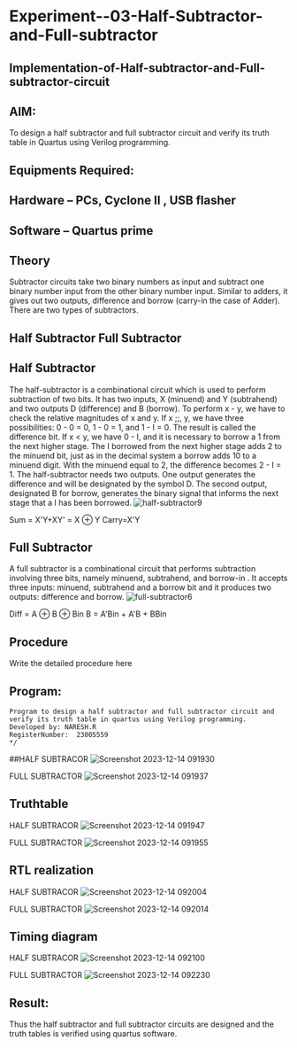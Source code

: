 # Experiment--03-Half-Subtractor-and-Full-subtractor
## Implementation-of-Half-subtractor-and-Full-subtractor-circuit
## AIM:
To design a half subtractor and full subtractor circuit and verify its truth table in Quartus using Verilog programming.

## Equipments Required:
## Hardware – PCs, Cyclone II , USB flasher
## Software – Quartus prime
## Theory
Subtractor circuits take two binary numbers as input and subtract one binary number input from the other binary number input. Similar to adders, it gives out two outputs, difference and borrow (carry-in the case of Adder). There are two types of subtractors.

## Half Subtractor Full Subtractor
## Half Subtractor
The half-subtractor is a combinational circuit which is used to perform subtraction of two bits. It has two inputs, X (minuend) and Y (subtrahend) and two outputs D (difference) and B (borrow). To perform x - y, we have to check the relative magnitudes of x and y. If x ;;, y, we have three possibilities: 0 - 0 = 0, 1 - 0 = 1, and 1 - I = 0. The result is called the difference bit. If x < y, we have 0 - I, and it is necessary to borrow a 1 from the next higher stage. The I borrowed from the next higher stage adds 2 to the minuend bit, just as in the decimal system a borrow adds 10 to a minuend digit. With the minuend equal to 2, the difference becomes 2 - I = 1. The half-subtractor needs two outputs. One output generates the difference and will be designated by the symbol D. The second output, designated B for borrow, generates the binary signal that informs the next stage that a I has been borrowed.
![half-subtractor9](https://user-images.githubusercontent.com/36288975/166112538-58c3bc7c-ee5d-4e6a-ac8d-8e8328efe27a.png)


Sum = X'Y+XY' = X ⊕ Y
Carry=X'Y

## Full Subtractor
A full subtractor is a combinational circuit that performs subtraction involving three bits, namely minuend, subtrahend, and borrow-in . It accepts three inputs: minuend, subtrahend and a borrow bit and it produces two outputs: difference and borrow. 
![full-subtractor6](https://user-images.githubusercontent.com/36288975/166112541-24c68359-3de8-4674-ae22-8272ffc385ed.png)


Diff = A ⊕ B ⊕ Bin B = A'Bin + A'B + BBin

## Procedure



Write the detailed procedure here 


## Program:
```/*
Program to design a half subtractor and full subtractor circuit and verify its truth table in quartus using Verilog programming.
Developed by: NARESH.R
RegisterNumber:  23005559
*/
````
##HALF SUBTRACOR
![Screenshot 2023-12-14 091930](https://github.com/feryjfgkuyfgewjfgew/Experiment--03-Half-Subtractor-and-Full-subtractor/assets/150319377/255de6b7-1ca2-4b7f-a7d5-00cf78951909)


FULL SUBTRACTOR
![Screenshot 2023-12-14 091937](https://github.com/feryjfgkuyfgewjfgew/Experiment--03-Half-Subtractor-and-Full-subtractor/assets/150319377/79b9dcea-4f42-4734-a5b2-69595b37851b)


## Truthtable
HALF SUBTRACOR
![Screenshot 2023-12-14 091947](https://github.com/feryjfgkuyfgewjfgew/Experiment--03-Half-Subtractor-and-Full-subtractor/assets/150319377/94da8dd0-f0f4-48b4-a895-b5544cd58a78)

FULL SUBTRACTOR
![Screenshot 2023-12-14 091955](https://github.com/feryjfgkuyfgewjfgew/Experiment--03-Half-Subtractor-and-Full-subtractor/assets/150319377/0bc22803-db15-499b-b86f-b83f7e8f9f29)


##  RTL realization
HALF SUBTRACOR
![Screenshot 2023-12-14 092004](https://github.com/feryjfgkuyfgewjfgew/Experiment--03-Half-Subtractor-and-Full-subtractor/assets/150319377/78f585bc-2c44-4759-b361-5bd203baa030)

FULL SUBTRACTOR
![Screenshot 2023-12-14 092014](https://github.com/feryjfgkuyfgewjfgew/Experiment--03-Half-Subtractor-and-Full-subtractor/assets/150319377/97bf9dde-a304-40f2-9498-6f84182cba16)

## Timing diagram 
HALF SUBTRACOR
![Screenshot 2023-12-14 092100](https://github.com/feryjfgkuyfgewjfgew/Experiment--03-Half-Subtractor-and-Full-subtractor/assets/150319377/51c2058e-0856-4eee-be0b-b41f0d8674ae)

FULL SUBTRACTOR
![Screenshot 2023-12-14 092230](https://github.com/feryjfgkuyfgewjfgew/Experiment--03-Half-Subtractor-and-Full-subtractor/assets/150319377/dc158aed-72bc-4418-9405-9f6b0521ee26)


## Result:
Thus the half subtractor and full subtractor circuits are designed and the truth tables is verified using quartus software.
